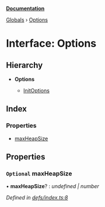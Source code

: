 **[Documentation](../README.md)**

[Globals](../README.md) › [Options](options.md)

# Interface: Options

## Hierarchy

* **Options**

  * [InitOptions](initoptions.md)

## Index

### Properties

* [maxHeapSize](options.md#optional-maxheapsize)

## Properties

### `Optional` maxHeapSize

• **maxHeapSize**? : *undefined | number*

*Defined in [defs/index.ts:8](https://github.com/badbatch/cachemap/blob/cb2a149/packages/map/src/defs/index.ts#L8)*